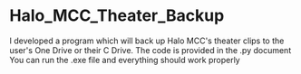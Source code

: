 # Halo_MCC_Theater_Backup
I developed a program which will back up Halo MCC's theater clips to the user's One Drive or their C Drive. 
The code is provided in the .py document
You can run the .exe file and everything should work properly 
